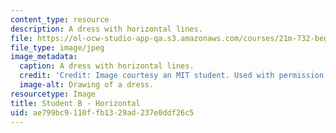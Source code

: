 ```yaml
---
content_type: resource
description: A dress with horizontal lines.
file: https://ol-ocw-studio-app-qa.s3.amazonaws.com/courses/21m-732-beginning-costume-design-and-construction-fall-2008/ae799bc9110ffb1329ad237e0ddf26c5_horizontal2.jpg
file_type: image/jpeg
image_metadata:
  caption: A dress with horizontal lines.
  credit: 'Credit: Image courtesy an MIT student. Used with permission.'
  image-alt: Drawing of a dress.
resourcetype: Image
title: Student B - Horizontal
uid: ae799bc9-110f-fb13-29ad-237e0ddf26c5
---
```

